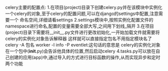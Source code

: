 celery主要的配置点:
1.在项目(project)目录下创建celery.py并在该模块中实例化一个celery的对象,至于celery的配置问题,可以在django的settings中配置,注意需要一个
命名空间,详细请看settings
2.settings模块中,按照实例化配置文件的namespace进行命名,配置的变量需要全部大写,之间用下划线_隔开
3.在项目(project)目录下需要将__init__.py文件进行更改初始化,一开始加载文件就需要将celery的实例化对象告诉解释器
这样就可以直接指定包名不用指定模块名了
celery -A 包名  worker -l info -P eventlet:这句话的意思是 celery的实例化对象在一个包中(__init__.py)会告诉他具体的位置,然后启动celery
4.tasks.py可以放在自己创建的应用(app)中,通过导入的方式进行目标函数的操作,从而实现异步和定时两个功能